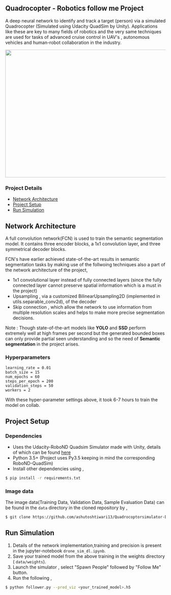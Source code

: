 ## Quadrocopter - Robotics follow me Project

A deep neural network to identify and track a target (person) via a simulated Quadrocopter (Simulated using Udacity QuadSim by Unity). Applications like these are key to many fields of robotics and the very same techniques are used for tasks of advanced cruise control in UAV's , autonomous vehicles and human-robot collaboration in the industry.

<p align="center">
  <img src="https://github.com/ashutoshtiwari13/Quadrocoptorsimulator-Deep-learning/blob/master/quadsim_simulation.gif" width="750px" height="400px"/></p>

### Project Details
 - [Network Architecture](#Network-Architecture)
 - [Project Setup](#Project-Setup)
 - [Run Simulation](#Run-Simulation)

## Network Architecture
A full convolution network(FCN) is used to train the semantic segmentation model. It contains three encoder blocks, a 1x1 convolution layer, and three symmetrical decoder blocks.

FCN's have earlier achieved state-of-the-art results in semantic segmentation tasks by making use of the follwoing techniques also a part of the network architecture of the project,
 - 1x1 convolutional layer instead of fully connected layers (since the fully connected layer cannot preserve spatial information which is a must in the project)
 - Upsampling , via a customized BilinearUpsampling2D (implemented in utils.separable_conv2d), of the decoder
 - Skip connection , which allow the network to use information from multiple resolution scales and helps to make more precise segmentation decisions.

 Note : Though state-of-the-art models like **YOLO** and **SSD** perform extremely well at high frames per second but the generated bounded boxes can only provide partial seen understanding and so the need of **Semantic segmentation** in the project arises.

### Hyperparameters

```
learning_rate = 0.01
batch_size = 15
num_epochs = 60
steps_per_epoch = 200
validation_steps = 50
workers = 2

```
With these hyper-parameter settings above, it took 6-7 hours to train the model on collab.

## Project Setup

### Dependencies
- Uses the Udacity-RoboND Quadsim Simulator made with Unity, details of which can be found [here](https://github.com/udacity/RoboND-DeepLearning-Project/releases/tag/v1.2.2)
- Python 3.5+ (Project uses Py3.5 keeping in mind the corresponding RoboND-QuadSim)
- Install other dependencies using ,
```sh
$ pip install -r requirements.txt
```

### Image data
The image data(Training Data, Validation Data, Sample Evaluation Data) can be found in the ```data``` directory in the cloned repository by ,

```sh
$ git clone https://github.com/ashutoshtiwari13/Quadrocoptorsimulator-Deep-learning.git
```

## Run Simulation
1. Details of the network implementation,training and precision is present in the jupyter-notebook ```drone_sim_dl.ipynb```.
2. Save your trained model from the above training in the weights directory ( ```data/weights```).
3. Launch the simulator , select "Spawn People" followed by "Follow Me" button.
4. Run the following ,

```sh
$ python follower.py --pred_viz <your_trained_model>.h5
```
